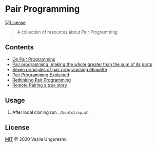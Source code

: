 # Pair Programming

<a href="https://github.com/VasileUngureanu/ways-of-working/blob/master/LICENSE"><img src="https://img.shields.io/badge/license-MIT-green.svg" alt="License"></a>

> A collection of resources about Pair Programming

## Contents

* [On Pair Programming](https://martinfowler.com/articles/on-pair-programming.html)
* [Pair programming: making the whole greater than the sum of its parts](https://nvoulgaris.com/pair-programming-making-the-whole-greater-than-the-sum-of-its-parts/)
* [Seven principles of pair programming etiquette](https://www.thoughtworks.com/insights/blog/seven-principles-pair-programming-etiquette?utm_source=twitter&utm_medium=social&utm_campaign=tech)
* [Pair Programming Explained](https://engineering.shopify.com/blogs/engineering/pair-programming-explained)
* [Rethinking Pair Programming](https://codurance.com/2015/03/15/rethinking-pair-programming/)
* [Remote Pairing a true story](https://codurance.com/2020/03/03/remote-pairing-a-true-story/)

## Usage

1. After local cloning run `./bootstrap.sh`.

License
-------

[MIT](LICENSE) @ 2020 Vasile Ungureanu
